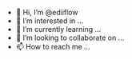 - 👋 Hi, I’m @ediiflow
- 👀 I’m interested in ...
- 🌱 I’m currently learning ...
- 💞️ I’m looking to collaborate on ...
- 📫 How to reach me ...

<!---
ediiflow/ediiflow is a ✨ special ✨ repository because its `README.md` (this file) appears on your GitHub profile.
You can click the Preview link to take a look at your changes.
--->
